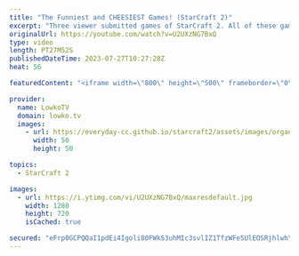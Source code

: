 ```yaml
---
title: "The Funniest and CHEESIEST Games! (StarCraft 2)"
excerpt: "Three viewer submitted games of StarCraft 2. All of these games feature very cheesy and aggressive SC2 build orders.  Support my work: https://patreon.com/lowkotv Lowko Merch: https://lowko.shop  00:00 Game 1 (Platinum League) 13:03 Game 2 (Grandmaster League) 24:02 Game 3 (Unranked)  My YouTube channels:"
originalUrl: https://youtube.com/watch?v=U2UXzNG7BxQ
type: video
length: PT27M52S
publishedDateTime: 2023-07-27T10:27:28Z
heat: 56

featuredContent: "<iframe width=\"800\" height=\"500\" frameborder=\"0\" src=\"https://www.youtube.com/embed/U2UXzNG7BxQ\" allow=\"accelerometer; autoplay; encrypted-media; gyroscope; picture-in-picture\" allowfullscreen></iframe>"

provider:
  name: LowkoTV
  domain: lowko.tv
  images:
    - url: https://everyday-cc.github.io/starcraft2/assets/images/organizations/lowko.tv-50x50.jpg
      width: 50
      height: 50

topics:
  - StarCraft 2

images:
  - url: https://i.ytimg.com/vi/U2UXzNG7BxQ/maxresdefault.jpg
    width: 1280
    height: 720
    isCached: true

secured: "eFrp0GCPQQaI1pdEi4Igoli80FWkS3uhMIc3svlIZ1TfzWFe5UlEOSRjhlwhY/djdY0zx/OxAsDU7o4hikKdkWH37ulIhgirPBSGCjwgyoIzkt2aKCzvgpIid0xVbA/BoCWkuV51JPTMvWOeEu5auuQyuwDyyZf+Un+zIMzvmzdunqyk+5nzQwnLsxEpUFZuZ4MRGwaT9WECua/zlgGD8EwC/Ki+J8HKDI6oHEMmTeENEfaYuMgBDChCP17zHiFafMWS9xaqptWG0pT2pHVMqL9JdbfbL5n89sgD5xm0oS7l3t8rZTPqgJaAelajdLOSJJlKmYJ6fKCkE+PlUnGUHt2hi1GYZnJ+2h8iBUtG/a/H1DtD4FzyUuaERcbE3b/CzKNeatktB8HlGhyzP/A0OxNxVWpjzIGHF1BSIWLmBFo=;sjbm7raoB1R5DrIWd0R13Q=="
---
```


